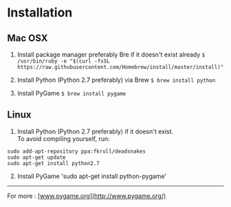 # Installation


## Mac OSX

1. Install package manager preferably Bre if it doesn't exist already  `$ /usr/bin/ruby -e "$(curl -fsSL https://raw.githubusercontent.com/Homebrew/install/master/install)"`

2. Install Python (Python 2.7 preferably) via Brew `$ brew install python`

3. Install PyGame `$ brew install pygame`

## Linux

1. Install Python (Python 2.7 preferably) if it doesn't exist.
<br>To avoid compiling yourself, run:
```
sudo add-apt-repository ppa:fkrull/deadsnakes
sudo apt-get update
sudo apt-get install python2.7
``` 

2. Install PyGame 'sudo apt-get install python-pygame'


***

For more : [www.pygame.org](http://www.pygame.org/)